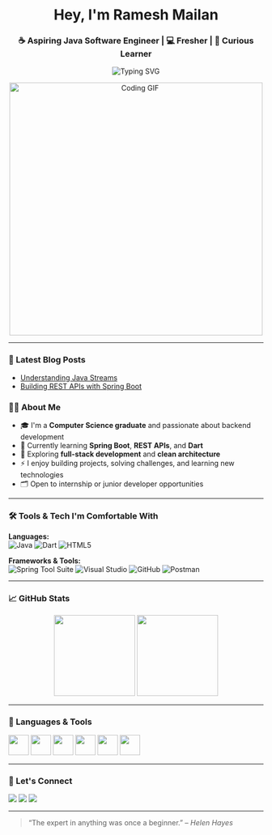 <h1 align="center">Hey, I'm Ramesh Mailan </h1>
<h3 align="center">☕ Aspiring Java Software Engineer | 💻 Fresher | 📘 Curious Learner</h3>

<p align="center">
  <img src="https://readme-typing-svg.herokuapp.com?font=Fira+Code&duration=3000&pause=1000&color=00BFFF&center=true&vCenter=true&width=435&lines=Java+Enthusiast+%7C+Backend+Learner;Exploring+Spring+Boot+%26+Dart;Open+to+collaboration+and+learning" alt="Typing SVG" />
</p>

<p align="center">
  <img src="https://media.giphy.com/media/qgQUggAC3Pfv687qPC/giphy.gif" width="500" alt="Coding GIF">
</p>

---

### 📝 Latest Blog Posts
<!-- BLOG-POST-LIST:START -->
- [Understanding Java Streams](https://yourblog.com/java-streams)
- [Building REST APIs with Spring Boot](https://yourblog.com/spring-api)
<!-- BLOG-POST-LIST:END -->

### 👨‍💻 About Me

- 🎓 I'm a **Computer Science graduate** and passionate about backend development
- 🌱 Currently learning **Spring Boot**, **REST APIs**, and **Dart**
- 🧠 Exploring **full-stack development** and **clean architecture**
- ⚡ I enjoy building projects, solving challenges, and learning new technologies
- 🗂️ Open to internship or junior developer opportunities

---

### 🛠️ Tools & Tech I'm Comfortable With

**Languages:**  
![Java](https://img.shields.io/badge/-Java-007396?style=flat-square&logo=java&logoColor=white)
![Dart](https://img.shields.io/badge/-Dart-0175C2?style=flat-square&logo=dart&logoColor=white)
![HTML5](https://img.shields.io/badge/-HTML5-E34F26?style=flat-square&logo=html5&logoColor=white)

**Frameworks & Tools:**  
![Spring Tool Suite](https://img.shields.io/badge/-STS-6DB33F?style=flat-square&logo=spring&logoColor=white)
![Visual Studio](https://img.shields.io/badge/-Visual%20Studio-5C2D91?style=flat-square&logo=visual-studio&logoColor=white)
![GitHub](https://img.shields.io/badge/-GitHub-181717?style=flat-square&logo=github&logoColor=white)
![Postman](https://img.shields.io/badge/-Postman-FF6C37?style=flat-square&logo=postman&logoColor=white)

---

### 📈 GitHub Stats

<p align="center">
  <img src="https://github-readme-stats.vercel.app/api?username=rameshmailan&show_icons=true&theme=blueberry" height="160" />
  <img src="https://github-readme-stats.vercel.app/api/top-langs/?username=rameshmailan&layout=compact&theme=blueberry" height="160" />
</p>

---

### 🧰 Languages & Tools

<p align="left">
  <img src="https://cdn.jsdelivr.net/gh/devicons/devicon/icons/java/java-original.svg" width="40" />
  <img src="https://cdn.jsdelivr.net/gh/devicons/devicon/icons/spring/spring-original.svg" width="40" />
  <img src="https://cdn.jsdelivr.net/gh/devicons/devicon/icons/dart/dart-original.svg" width="40" />
  <img src="https://cdn.jsdelivr.net/gh/devicons/devicon/icons/git/git-original.svg" width="40" />
  <img src="https://cdn.jsdelivr.net/gh/devicons/devicon/icons/github/github-original.svg" width="40" />
  <img src="https://cdn.jsdelivr.net/gh/devicons/devicon/icons/postman/postman-original.svg" width="40" />
</p>

---

### 🤝 Let's Connect

<p align="left">
  <a href="mailto:ramesh.mailan@example.com"><img src="https://img.shields.io/badge/-Email-D14836?style=flat-square&logo=gmail&logoColor=white"></a>
  <a href="https://www.linkedin.com/in/rameshmailan"><img src="https://img.shields.io/badge/-LinkedIn-0077B5?style=flat-square&logo=linkedin&logoColor=white"></a>
  <a href="https://github.com/rameshmailan"><img src="https://img.shields.io/badge/-GitHub-000?style=flat-square&logo=github&logoColor=white"></a>
</p>

---

> “The expert in anything was once a beginner.” – *Helen Hayes*

<!--
**RameshMailan/RameshMailan** is a ✨ _special_ ✨ repository because its `README.md` (this file) appears on your GitHub profile.

Here are some ideas to get you started:

- 🔭 I’m currently working on ...
- 🌱 I’m currently learning ...
- 👯 I’m looking to collaborate on ...
- 🤔 I’m looking for help with ...
- 💬 Ask me about ...
- 📫 How to reach me: ...
- 😄 Pronouns: ...
- ⚡ Fun fact: ...
-->
